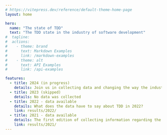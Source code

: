 ```yaml
---
# https://vitepress.dev/reference/default-theme-home-page
layout: home

hero:
  name: "The state of TDD"
  text: "The TDD state in the industry of software development"
#  tagline:
#  actions:
#    - theme: brand
#      text: Markdown Examples
#      link: /markdown-examples
#    - theme: alt
#      text: API Examples
#      link: /api-examples

features:
  - title: 2024 (in progress)
    details: Join us in collecting data and changing the way the industry builds software through Test Driven Development.
  - title: 2023 (skipped)
    details: No data was collected
  - title: 2022 - data available
    details: What does the data have to say about TDD in 2022?
    link: results/2022/
  - title: 2021 - data available
    details: The first edition of collecting information regarding the TDD practice focused on TDD anti-patterns.
    link: results/2021/
---
```


